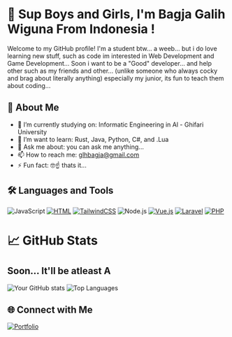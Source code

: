 # 👋 Sup Boys and Girls, I'm Bagja Galih Wiguna From Indonesia !

Welcome to my GitHub profile! I'm a student btw... a weeb... but i do love learning new stuff, such as code im interested in Web Development and Game Development... Soon i want to be a "Good" developer... and help other such as my friends and other... (unlike someone who always cocky and brag about literally anything) especially my junior, its fun to teach them about coding... 

## 🚀 About Me

- 📖 I’m currently studying on: Informatic Engineering in Al - Ghifari University
- 🌱 I’m want to learn: Rust, Java, Python, C#, and .Lua
- 💬 Ask me about: you can ask me anything... 
- 📫 How to reach me: glhbagja@gmail.com
- ⚡ Fun fact: 🤓☝️ thats it...

## 🛠️ Languages and Tools

![JavaScript](https://img.shields.io/badge/-JavaScript-F7DF1E?logo=javascript&logoColor=000&style=flat)
[![HTML](https://img.shields.io/badge/HTML-%23E34F26.svg?logo=html5&logoColor=white)](#)
[![TailwindCSS](https://img.shields.io/badge/Tailwind%20CSS-%2338B2AC.svg?logo=tailwind-css&logoColor=white)](#)
![Node.js](https://img.shields.io/badge/-Node.js-339933?logo=node.js&logoColor=fff&style=flat)
[![Vue.js](https://img.shields.io/badge/Vue.js-4FC08D?logo=vuedotjs&logoColor=fff)](#)
[![Laravel](https://img.shields.io/badge/Laravel-%23FF2D20.svg?logo=laravel&logoColor=white)](#)
[![PHP](https://img.shields.io/badge/php-%23777BB4.svg?&logo=php&logoColor=white)](#)

# 📈 GitHub Stats
## Soon... It'll be atleast A
![Your GitHub stats](https://github-readme-stats.vercel.app/api?username=yourusername&show_icons=true&theme=tokyonight)
![Top Languages](https://github-readme-stats.vercel.app/api/top-langs/?username=yourusername&layout=compact&theme=tokyonight)

## 🌐 Connect with Me

[![Portfolio](https://img.shields.io/badge/-Portfolio-000?logo=githubpages&logoColor=white)](https://github.com/Galih1250/Portofolio)
